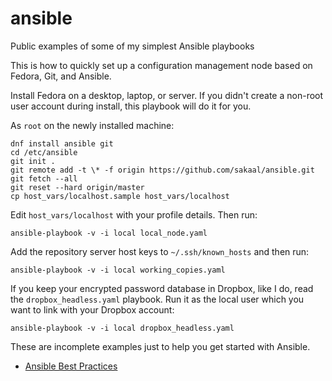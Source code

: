 <!--- file: README.md -->

# ansible

Public examples of some of my simplest Ansible playbooks

This is how to quickly set up a configuration management node
based on Fedora, Git, and Ansible.

Install Fedora on a desktop, laptop, or server.
If you didn't create a non-root user account during install,
this playbook will do it for you.

As `root` on the newly installed machine:

    dnf install ansible git
    cd /etc/ansible
    git init .
    git remote add -t \* -f origin https://github.com/sakaal/ansible.git
    git fetch --all
    git reset --hard origin/master
    cp host_vars/localhost.sample host_vars/localhost

Edit `host_vars/localhost` with your profile details. Then run:

    ansible-playbook -v -i local local_node.yaml

Add the repository server host keys to `~/.ssh/known_hosts` and then run:

    ansible-playbook -v -i local working_copies.yaml

If you keep your encrypted password database in Dropbox, like I do,
read the `dropbox_headless.yaml` playbook. Run it as the local user
which you want to link with your Dropbox account:

    ansible-playbook -v -i local dropbox_headless.yaml

These are incomplete examples just to help you get started with Ansible.

* [Ansible Best Practices](https://docs.ansible.com/ansible/latest/playbooks_best_practices.html)
